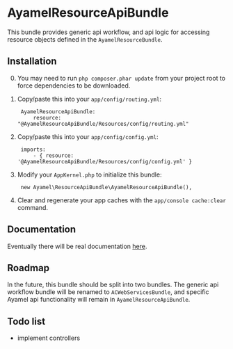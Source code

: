 # AyamelResourceApiBundle #

This bundle provides generic api workflow, and api logic for accessing resource objects defined in the `AyamelResourceBundle`.

## Installation ##

0. You may need to run `php composer.phar update` from your project root to force dependencies to be downloaded.
1. Copy/paste this into your `app/config/routing.yml`:

		AyamelResourceApiBundle:
		    resource: "@AyamelResourceApiBundle/Resources/config/routing.yml"

2. Copy/paste this into your `app/config/config.yml`:

		imports:  
		    - { resource: '@AyamelResourceApiBundle/Resources/config/config.yml' }
	
3. Modify your `AppKernel.php` to initialize this bundle:

		new Ayamel\ResourceApiBundle\AyamelResourceApiBundle(),
		
4. Clear and regenerate your app caches with the `app/console cache:clear` command.
	
## Documentation ##

Eventually there will be real documentation [here](Resources/docs/index.md).
	
## Roadmap ##

In the future, this bundle should be split into two bundles.  The generic api workflow bundle will be renamed to `ACWebServicesBundle`, and specific Ayamel api functionality will remain in `AyamelResourceApiBundle`.

## Todo list ##

* implement controllers